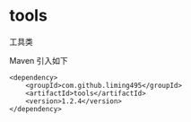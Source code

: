 # tools
工具类

Maven 引入如下

```
<dependency>
    <groupId>com.github.liming495</groupId>
    <artifactId>tools</artifactId>
    <version>1.2.4</version>
</dependency>
```
